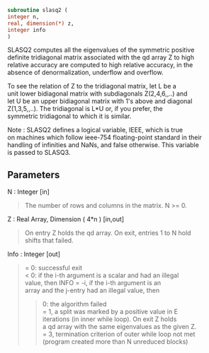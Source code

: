 ```fortran  
subroutine slasq2 (  
integer n,  
real, dimension(*) z,  
integer info  
)  
```  
  
SLASQ2 computes all the eigenvalues of the symmetric positive  
definite tridiagonal matrix associated with the qd array Z to high  
relative accuracy are computed to high relative accuracy, in the  
absence of denormalization, underflow and overflow.  
  
To see the relation of Z to the tridiagonal matrix, let L be a  
unit lower bidiagonal matrix with subdiagonals Z(2,4,6,,..) and  
let U be an upper bidiagonal matrix with 1's above and diagonal  
Z(1,3,5,,..). The tridiagonal is L*U or, if you prefer, the  
symmetric tridiagonal to which it is similar.  
  
Note : SLASQ2 defines a logical variable, IEEE, which is true  
on machines which follow ieee-754 floating-point standard in their  
handling of infinities and NaNs, and false otherwise. This variable  
is passed to SLASQ3.  
  
## Parameters  
N : Integer [in]  
> The number of rows and columns in the matrix. N >= 0.  
  
Z : Real Array, Dimension ( 4*n ) [in,out]  
> On entry Z holds the qd array. On exit, entries 1 to N hold  
> shifts that failed.  
  
Info : Integer [out]  
> = 0: successful exit  
> < 0: if the i-th argument is a scalar and had an illegal  
> value, then INFO = -i, if the i-th argument is an  
> array and the j-entry had an illegal value, then  
> > 0: the algorithm failed  
> = 1, a split was marked by a positive value in E  
> iterations (in inner while loop).  On exit Z holds  
> a qd array with the same eigenvalues as the given Z.  
> = 3, termination criterion of outer while loop not met  
> (program created more than N unreduced blocks)  
  
